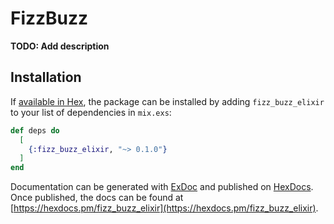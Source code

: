 # FizzBuzz

**TODO: Add description**

## Installation

If [available in Hex](https://hex.pm/docs/publish), the package can be installed
by adding `fizz_buzz_elixir` to your list of dependencies in `mix.exs`:

```elixir
def deps do
  [
    {:fizz_buzz_elixir, "~> 0.1.0"}
  ]
end
```

Documentation can be generated with [ExDoc](https://github.com/elixir-lang/ex_doc)
and published on [HexDocs](https://hexdocs.pm). Once published, the docs can
be found at [https://hexdocs.pm/fizz_buzz_elixir](https://hexdocs.pm/fizz_buzz_elixir).

